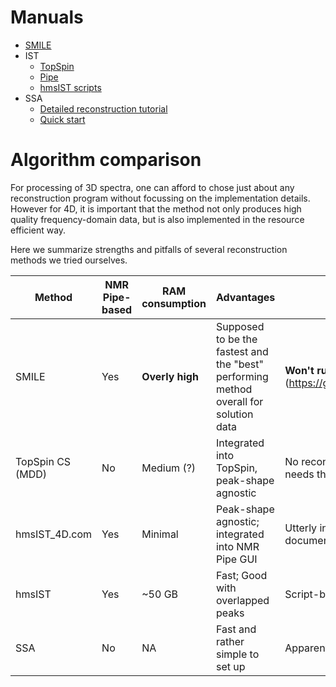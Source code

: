 # Manuals

* [SMILE](./NMRPipe/SMILE.md)
* IST 
	* [TopSpin](Bruker_NUS/4D) 
	* [Pipe](./NMRPipe/IST.md) 
	* [hmsIST scripts](./NMRPipe/hmsIST_no_pipe.md)
*  SSA
	* [Detailed reconstruction tutorial](SSA/Full_NUS_Reconstruction_Tutorial.md)
 	* [Quick start](./SSA/Quick_NUS_Reconstruction_Tutorial.md)

# Algorithm comparison

For processing of 3D spectra, one can afford to chose just about any reconstruction program without focussing on the implementation details. However for 4D, it is important that the method not only produces high quality frequency-domain data, but is also implemented in the resource efficient way.

Here we summarize strengths and pitfalls of several reconstruction methods we tried ourselves.


|   Method      |NMR Pipe-based| RAM consumption |  Advantages   |  Disadvantages|  Time of full reconstruction (Ubiquitin)  |
|---------------|-----------|-----|----------|---------------|---------------|
|  SMILE        | Yes | **Overly high** |   Supposed to be the fastest and the "best" performing method overall for solution data |  **Won't run due to the [memory leak]** on large spectra (about 40 Gb) (https://groups.io/g/nmrpipe/topic/smile_4d_runs_out_of_memory/106780340) |   NA            |
|TopSpin CS (MDD)| No |  Medium (?) |  Integrated into TopSpin, peak-shape agnostic |  No reconstructed 4D FID written, each change in phasing or window function needs the entire reconstruction repeated.   |    Several hours (including the FT)       |
| hmsIST_4D.com        | Yes | Minimal | Peak-shape agnostic; integrated into NMR Pipe GUI    | Utterly inefficient use of the disk space ( 700+ Gb per spectrum); poorly documented  |         |
| hmsIST        | Yes | ~50 GB |  Fast; Good with overlapped peaks       |  Script-based interface |         |
| SSA           | No | NA | Fast and rather simple to set up     |  Apparently more prone to miss peaks than IST implementations            |  Overnight       |


